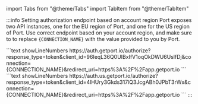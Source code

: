 import Tabs from "@theme/Tabs"
import TabItem from "@theme/TabItem"

:::info Setting authorization endpoint based on account region
Port exposes two API instances, one for the EU region of Port, and one for the US region of Port. Use correct endpoint based on your account region, and make sure to to replace `{CONNECTION_NAME}` with the value provided to you by Port.

<Tabs>
  <TabItem value="EU" label="EU">
    ```text showLineNumbers
    https://auth.getport.io/authorize?response_type=token&client_id=96IeqL36Q0UIBxIfV1oqOkDWU6UslfDj&connection={CONNECTION_NAME}&redirect_uri=https%3A%2F%2Fapp.getport.io
    ```
  </TabItem>
  <TabItem value="US" label="US">
    ```text showLineNumbers
    https://auth.us.getport.io/authorize?response_type=token&client_id=4lHUry3Gkds317lQ3JcgABh0JPbT3rWx&connection={CONNECTION_NAME}&redirect_uri=https%3A%2F%2Fapp.getport.io
    ```
  </TabItem>
</Tabs>
:::